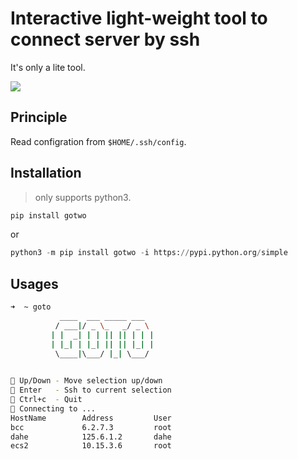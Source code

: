# Interactive light-weight tool to connect server by ssh

It's only a lite tool.

![](https://github.com/PoplarYang/gotwo/workflows/Upload%20Python%20Package%20gotwo/badge.svg)

## Principle
Read configration from `$HOME/.ssh/config`.

## Installation
> only supports python3.

```python
pip install gotwo
```
or  
```python
python3 -m pip install gotwo -i https://pypi.python.org/simple
```

## Usages
```bash
➜  ~ goto
           ____  ___ _____ ___  
          / ___|/ _ \_   _/ _ \ 
         | |  _| | | || || | | |
         | |_| | |_| || || |_| |
          \____|\___/ |_| \___/ 
                                

🌻 Up/Down - Move selection up/down
🌴 Enter   - Ssh to current selection
🌵 Ctrl+c  - Quit
🚀 Connecting to ...
HostName        Address         User      
bcc             6.2.7.3         root                                            
dahe            125.6.1.2       dahe           
ecs2            10.15.3.6       root  
```
